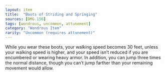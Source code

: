 ```yaml
---
layout: item
title:  "Boots of Striding and Springing"
sources: [DMG.156]
tags: [wondrous, uncommon, attunement]
category: "Wondrous Item"
rarity: "Uncommon (requires attunement)"
---
```


While you wear these boots, your walking speed becomes 30 feet, unless your walking speed is higher, and your speed isn’t reduced if you are encumbered or wearing heavy armor. In addition, you can jump three times the normal distance, though you can’t jump farther than your remaining movement would allow.